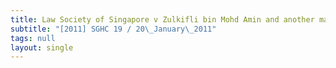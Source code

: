 ```yaml
---
title: Law Society of Singapore v Zulkifli bin Mohd Amin and another matter
subtitle: "[2011] SGHC 19 / 20\_January\_2011"
tags: null
layout: single
---
```


